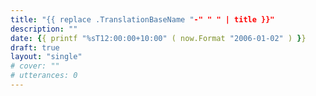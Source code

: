 ```yaml
---
title: "{{ replace .TranslationBaseName "-" " " | title }}"
description: ""
date: {{ printf "%sT12:00:00+10:00" ( now.Format "2006-01-02" ) }}
draft: true
layout: "single"
# cover: ""
# utterances: 0
---
```


<!--more-->
